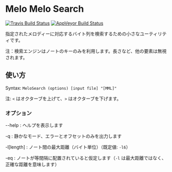 Melo Melo Search
================
[![Travis Build Status](https://travis-ci.org/loveemu/melosearch.svg?branch=master)](https://travis-ci.org/loveemu/melosearch) [![AppVeyor Build Status](https://ci.appveyor.com/api/projects/status/gxwayd6df3jtqhgd/branch/master?svg=true)](https://ci.appveyor.com/project/loveemu/melosearch/branch/master)

指定されたメロディーに対応するバイト列を検索するための小さなユーティリティです。

注：検索エンジンはノートのキーのみを利用します。長さなど、他の要素は無視されます。

使い方
------

Syntax: `MeloSearch (options) [input file] "[MML]"`

注: `<` はオクターブを上げて、`>` はオクターブを下げます。

### オプション

--help
  : ヘルプを表示します

-q
  : 静かなモード、エラーとオフセットのみを出力します

-l[length]
  : ノート間の最大距離（バイト単位）（既定値: `-l6`）

-eq
  : ノートが等間隔に配置されていると仮定します（`-l` は最大距離ではなく、正確な距離を意味します）
